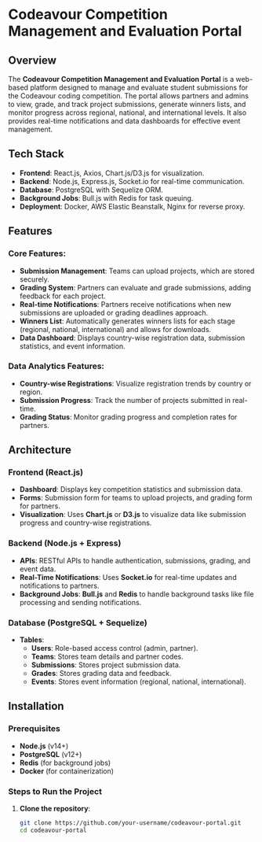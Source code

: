 # Codeavour Competition Management and Evaluation Portal

## Overview

The **Codeavour Competition Management and Evaluation Portal** is a web-based platform designed to manage and evaluate student submissions for the Codeavour coding competition. The portal allows partners and admins to view, grade, and track project submissions, generate winners lists, and monitor progress across regional, national, and international levels. It also provides real-time notifications and data dashboards for effective event management.

## Tech Stack

- **Frontend**: React.js, Axios, Chart.js/D3.js for visualization.
- **Backend**: Node.js, Express.js, Socket.io for real-time communication.
- **Database**: PostgreSQL with Sequelize ORM.
- **Background Jobs**: Bull.js with Redis for task queuing.
- **Deployment**: Docker, AWS Elastic Beanstalk, Nginx for reverse proxy.

## Features

### Core Features:
- **Submission Management**: Teams can upload projects, which are stored securely.
- **Grading System**: Partners can evaluate and grade submissions, adding feedback for each project.
- **Real-time Notifications**: Partners receive notifications when new submissions are uploaded or grading deadlines approach.
- **Winners List**: Automatically generates winners lists for each stage (regional, national, international) and allows for downloads.
- **Data Dashboard**: Displays country-wise registration data, submission statistics, and event information.
  
### Data Analytics Features:
- **Country-wise Registrations**: Visualize registration trends by country or region.
- **Submission Progress**: Track the number of projects submitted in real-time.
- **Grading Status**: Monitor grading progress and completion rates for partners.

## Architecture

### Frontend (React.js)
- **Dashboard**: Displays key competition statistics and submission data.
- **Forms**: Submission form for teams to upload projects, and grading form for partners.
- **Visualization**: Uses **Chart.js** or **D3.js** to visualize data like submission progress and country-wise registrations.

### Backend (Node.js + Express)
- **APIs**: RESTful APIs to handle authentication, submissions, grading, and event data.
- **Real-Time Notifications**: Uses **Socket.io** for real-time updates and notifications to partners.
- **Background Jobs**: **Bull.js** and **Redis** to handle background tasks like file processing and sending notifications.

### Database (PostgreSQL + Sequelize)
- **Tables**:
  - **Users**: Role-based access control (admin, partner).
  - **Teams**: Stores team details and partner codes.
  - **Submissions**: Stores project submission data.
  - **Grades**: Stores grading data and feedback.
  - **Events**: Stores event information (regional, national, international).

## Installation

### Prerequisites
- **Node.js** (v14+)
- **PostgreSQL** (v12+)
- **Redis** (for background jobs)
- **Docker** (for containerization)

### Steps to Run the Project

1. **Clone the repository**:
   ```bash
   git clone https://github.com/your-username/codeavour-portal.git
   cd codeavour-portal
